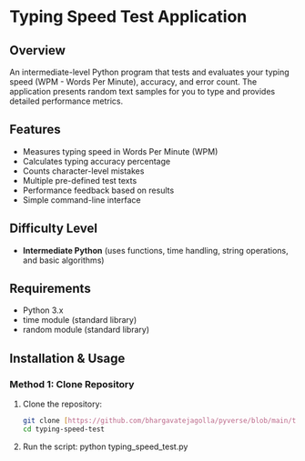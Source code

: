 # Typing Speed Test Application

## Overview
An intermediate-level Python program that tests and evaluates your typing speed (WPM - Words Per Minute), accuracy, and error count. The application presents random text samples for you to type and provides detailed performance metrics.

## Features
- Measures typing speed in Words Per Minute (WPM)
- Calculates typing accuracy percentage
- Counts character-level mistakes
- Multiple pre-defined test texts
- Performance feedback based on results
- Simple command-line interface

## Difficulty Level
- **Intermediate Python** (uses functions, time handling, string operations, and basic algorithms)

## Requirements
- Python 3.x
- time module (standard library)
- random module (standard library)

## Installation & Usage

### Method 1: Clone Repository
1. Clone the repository:
   ```bash
   git clone [https://github.com/bhargavatejagolla/pyverse/blob/main/typing_speed_test/README.md]
   cd typing-speed-test
2. Run the script:
   python typing_speed_test.py
   
      
